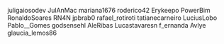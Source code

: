 juligaiosodev
JulAnMac
mariana1676
roderico42
Erykeepo
PowerBim
RonaldoSoares
RN4N
jpbrab0
rafael_rotiroti
tatianecarneiro
LuciusLobo
Pablo\_\_Gomes
godsensehl
AleRibas
Lucastavaresn
f_ernanda
Avlye
glaucia_lemos86

